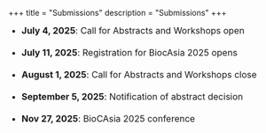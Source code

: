 +++
title = "Submissions"
description = "Submissions"
+++


<style>
    ul.event-list li {
        margin-bottom: 20px; font-size: 16px; /* Adjust the value as needed */
    }
</style>

<ul class="event-list">
    <li><b>July 4, 2025</b>: Call for Abstracts and Workshops open</li>
    <li><b>July 11, 2025</b>: Registration for BiocAsia 2025 opens</li>
    <li><b>August 1, 2025</b>: Call for Abstracts and Workshops close</li>
    <li><b>September 5, 2025</b>: Notification of abstract decision</li>
    <!-- <li><b>October 14, 2024</b>: In-person registration closes</li>
    <li><b>October 31, 2024</b>: Virtual registration closes</li> -->
    <li><b>Nov 27, 2025</b>: BioCAsia 2025 conference</li>
    <br>
</ul>